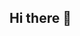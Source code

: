 ## Hi there 👋

<!--
**catalinstefanoiu/catalinstefanoiu** is a ✨ _special_ ✨ repository because its `README.md` (this file) appears on your GitHub profile.

👋 Hi, I’m Cătălin Ștefănoiu
👀 I specialize in Next.js and Angular development, with a strong foundation in front-end engineering and hands-on experience in Node.js for backend solutions.
🌱 Currently, I'm expanding my expertise in advanced web development and infrastructure, focusing on JavaScript, Angular, and cloud services like Azure and Terraform.
💼 I have experience working on diverse projects, including a Next.js invoice application, an Airbnb experiences site, and a natural disaster management platform, where I've contributed to robust, user-centric solutions.
💡 My interests also extend to backend technologies, microservices, and infrastructure automation with Terraform, as well as exploring Kafka for scalable systems.
💞️ Open to collaborations on projects involving Next.js, Angular, backend development, and cloud technologies like Azure.


-->
